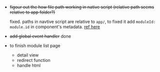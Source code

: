 + ~~figour out the how file path working in native script (relative path seems relative to app folder?)~~ 

    fixed. paths in navtive script are relative to `app/`, to fixed it add `moduleId: module.id` in component's metadata. [ref here](https://github.com/NativeScript/NativeScript/issues/545)
+ ~~add global event handler~~
    done
+ to finish module list page
    + detail view
    + redirect function
    + handle html